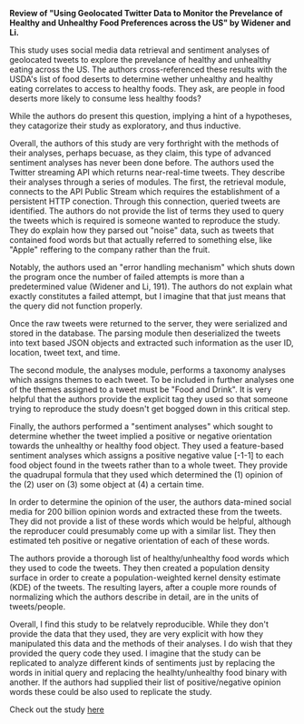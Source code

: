 **Review of "Using Geolocated Twitter Data to Monitor the Prevelance of Healthy and Unhealthy Food Preferences across the US"
by Widener and Li.**

This study uses social media data retrieval and sentiment analyses of geolocated tweets to explore the prevelance of healthy
and unhealthy eating across the US. The authors cross-referenced these results with the USDA's list of food deserts to determine
wether unhealthy and healthy eating correlates to access to healthy foods. They ask, are people in food deserts more likely to 
consume less healthy foods?

While the authors do present this question, implying a hint of a hypotheses, they catagorize their study as exploratory, and
thus inductive. 

Overall, the authors of this study are very forthright with the methods of their analyses, perhaps becuase, as they claim,
this type of advanced sentiment analyses has never been done before. The authors used the Twitter streaming API which returns
near-real-time tweets. They describe their analyses through a series of modules. The first, the retrieval module, connects to the API
Public Stream which requires the establishment of a persistent HTTP conection. Through this connection, queried tweets are 
identified. The authors do not provide the list of terms they used to query the tweets which is required is someone wanted to 
reproduce the study. They do explain how they parsed out "noise" data, such as tweets that contained food words but that actually
referred to something else, like "Apple" reffering to the company rather than the fruit. 

Notably, the authors used an "error handling mechanism" which shuts down the program once the number of failed 
attempts is more than a predetermined value (Widener and Li, 191). The authors do not explain what exactly constitutes a failed
attempt, but I imagine that that just means that the query did not function properly.

Once the raw tweets were returned to the server, they were serialized and stored in the database. The parsing module 
then deserialized the tweets into text based JSON objects and extracted such information as the user ID, location, tweet text,
and time. 

The second module, the analyses module, performs a taxonomy analyses which assigns themes to each tweet. To be included in further
analyses one of the themes assigned to a tweet must be "Food and Drink". It is very helpful that the authors provide the explicit
tag they used so that someone trying to reproduce the study doesn't get bogged down in this critical step.

Finally, the authors performed a "sentiment analyses" which sought to determine whether the tweet implied a positive or negative
orientation towards the unhealthy or healthy food object. They used a feature-based sentiment analyses which assigns a positive 
negative value [-1-1] to each food object found in the tweets rather than to a whole tweet. They provide the quadrupal formula 
that they used which determined the (1) opinion of the (2) user on (3) some object at (4) a certain time. 

In order to determine the opinion of the user, the authors data-mined social media for 200 billion opinion words and extracted
these from the tweets. They did not provide a list of these words which would be helpful, although the reproducer could presumably
come up with a similar list. They then estimated teh positive or negative orientation of each of these words. 

The authors provide a thorough list of healthy/unhealthy food words which they used to code the tweets. They then created a 
population density surface in order to create a population-weighted kernel density estimate (KDE) of the tweets. The resulting
layers, after a couple more rounds of normalizing which the authors describe in detail, are in the units of tweets/people.

Overall, I find this study to be relatvely reproducible. While they don't provide the data that they used, they are very explicit
with how they manipulated this data and the methods of their analyses. I do wish that they provided the query code they used.
I imagine that the study can be replicated to analyze different kinds of sentiments just by replacing the words in initial query
and replacing the healhty/unhealthy food binary with another. If the authors had supplied their list of positive/negative
opinion words these could be also used to replicate the study. 

Check out the study [here](WidenerandLi.PDF) 
